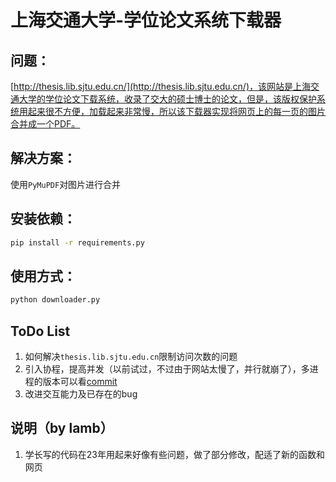 # 上海交通大学-学位论文系统下载器

## 问题：
[http://thesis.lib.sjtu.edu.cn/](http://thesis.lib.sjtu.edu.cn/)，该网站是上海交通大学的学位论文下载系统，收录了交大的硕士博士的论文，但是，该版权保护系统用起来很不方便，加载起来非常慢，所以该下载器实现将网页上的每一页的图片合并成一个PDF。

## 解决方案：
使用`PyMuPDF`对图片进行合并

## 安装依赖：
```bash
pip install -r requirements.py
```

## 使用方式：
```bash
python downloader.py
```
 
## ToDo List
1. 如何解决`thesis.lib.sjtu.edu.cn`限制访问次数的问题
2. 引入协程，提高并发（以前试过，不过由于网站太慢了，并行就崩了），多进程的版本可以看[commit](https://github.com/olixu/SJTU_Thesis_Crawler/tree/7d712f009195f339d1cc42e6bf841db57f881052)
3. 改进交互能力及已存在的bug

## 说明（by lamb）
1. 学长写的代码在23年用起来好像有些问题，做了部分修改，配适了新的函数和网页